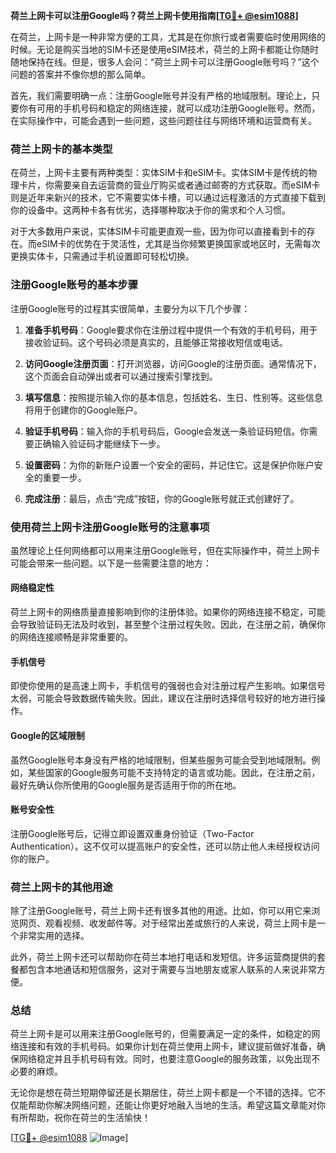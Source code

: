 **荷兰上网卡可以注册Google吗？荷兰上网卡使用指南[[TG💪+ @esim1088](https://t.me/s/esim1088)]**

在荷兰，上网卡是一种非常方便的工具，尤其是在你旅行或者需要临时使用网络的时候。无论是购买当地的SIM卡还是使用eSIM技术，荷兰的上网卡都能让你随时随地保持在线。但是，很多人会问：“荷兰上网卡可以注册Google账号吗？”这个问题的答案并不像你想的那么简单。

首先，我们需要明确一点：注册Google账号并没有严格的地域限制。理论上，只要你有可用的手机号码和稳定的网络连接，就可以成功注册Google账号。然而，在实际操作中，可能会遇到一些问题，这些问题往往与网络环境和运营商有关。

### 荷兰上网卡的基本类型

在荷兰，上网卡主要有两种类型：实体SIM卡和eSIM卡。实体SIM卡是传统的物理卡片，你需要亲自去运营商的营业厅购买或者通过邮寄的方式获取。而eSIM卡则是近年来新兴的技术，它不需要实体卡槽，可以通过远程激活的方式直接下载到你的设备中。这两种卡各有优劣，选择哪种取决于你的需求和个人习惯。

对于大多数用户来说，实体SIM卡可能更直观一些，因为你可以直接看到卡的存在。而eSIM卡的优势在于灵活性，尤其是当你频繁更换国家或地区时，无需每次更换实体卡，只需通过手机设置即可轻松切换。

### 注册Google账号的基本步骤

注册Google账号的过程其实很简单，主要分为以下几个步骤：

1. **准备手机号码**：Google要求你在注册过程中提供一个有效的手机号码，用于接收验证码。这个号码必须是真实的，且能够正常接收短信或电话。
   
2. **访问Google注册页面**：打开浏览器，访问Google的注册页面。通常情况下，这个页面会自动弹出或者可以通过搜索引擎找到。

3. **填写信息**：按照提示输入你的基本信息，包括姓名、生日、性别等。这些信息将用于创建你的Google账户。

4. **验证手机号码**：输入你的手机号码后，Google会发送一条验证码短信。你需要正确输入验证码才能继续下一步。

5. **设置密码**：为你的新账户设置一个安全的密码，并记住它。这是保护你账户安全的重要一步。

6. **完成注册**：最后，点击“完成”按钮，你的Google账号就正式创建好了。

### 使用荷兰上网卡注册Google账号的注意事项

虽然理论上任何网络都可以用来注册Google账号，但在实际操作中，荷兰上网卡可能会带来一些问题。以下是一些需要注意的地方：

#### 网络稳定性

荷兰上网卡的网络质量直接影响到你的注册体验。如果你的网络连接不稳定，可能会导致验证码无法及时收到，甚至整个注册过程失败。因此，在注册之前，确保你的网络连接顺畅是非常重要的。

#### 手机信号

即使你使用的是高速上网卡，手机信号的强弱也会对注册过程产生影响。如果信号太弱，可能会导致数据传输失败。因此，建议在注册时选择信号较好的地方进行操作。

#### Google的区域限制

虽然Google账号本身没有严格的地域限制，但某些服务可能会受到地域限制。例如，某些国家的Google服务可能不支持特定的语言或功能。因此，在注册之前，最好先确认你所使用的Google服务是否适用于你的所在地。

#### 账号安全性

注册Google账号后，记得立即设置双重身份验证（Two-Factor Authentication）。这不仅可以提高账户的安全性，还可以防止他人未经授权访问你的账户。

### 荷兰上网卡的其他用途

除了注册Google账号，荷兰上网卡还有很多其他的用途。比如，你可以用它来浏览网页、观看视频、收发邮件等。对于经常出差或旅行的人来说，荷兰上网卡是一个非常实用的选择。

此外，荷兰上网卡还可以帮助你在荷兰本地打电话和发短信。许多运营商提供的套餐都包含本地通话和短信服务，这对于需要与当地朋友或家人联系的人来说非常方便。

### 总结

荷兰上网卡是可以用来注册Google账号的，但需要满足一定的条件，如稳定的网络连接和有效的手机号码。如果你计划在荷兰使用上网卡，建议提前做好准备，确保网络稳定并且手机号码有效。同时，也要注意Google的服务政策，以免出现不必要的麻烦。

无论你是想在荷兰短期停留还是长期居住，荷兰上网卡都是一个不错的选择。它不仅能帮助你解决网络问题，还能让你更好地融入当地的生活。希望这篇文章能对你有所帮助，祝你在荷兰的生活愉快！

[[TG💪+ @esim1088](https://t.me/s/esim1088) ![Image](https://i.postimg.cc/4NQfJmqS/Snipaste-2025-05-13-00-14-12.png)]